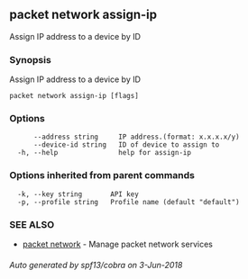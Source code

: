 ## packet network assign-ip

Assign IP address to a device by ID

### Synopsis

Assign IP address to a device by ID

```
packet network assign-ip [flags]
```

### Options

```
      --address string     IP address.(format: x.x.x.x/y)
      --device-id string   ID of device to assign to
  -h, --help               help for assign-ip
```

### Options inherited from parent commands

```
  -k, --key string       API key
  -p, --profile string   Profile name (default "default")
```

### SEE ALSO

* [packet network](packet_network.md)	 - Manage packet network services

###### Auto generated by spf13/cobra on 3-Jun-2018
